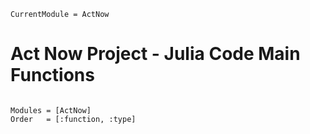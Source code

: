 ```@meta
CurrentModule = ActNow
```

# Act Now Project - Julia Code Main Functions

```@autodocs

Modules = [ActNow] 
Order   = [:function, :type]

```
